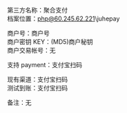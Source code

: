 第三方名称：聚合支付  
档案位置：php@60.245.62.221\juhepay  

商户号：商户号  
商户密钥 KEY：(MD5)商户秘钥  
商户交易帐号：无  

支持 payment：支付宝扫码  

现有渠道：支付宝扫码  
测试到账：支付宝扫码  

备注：无  